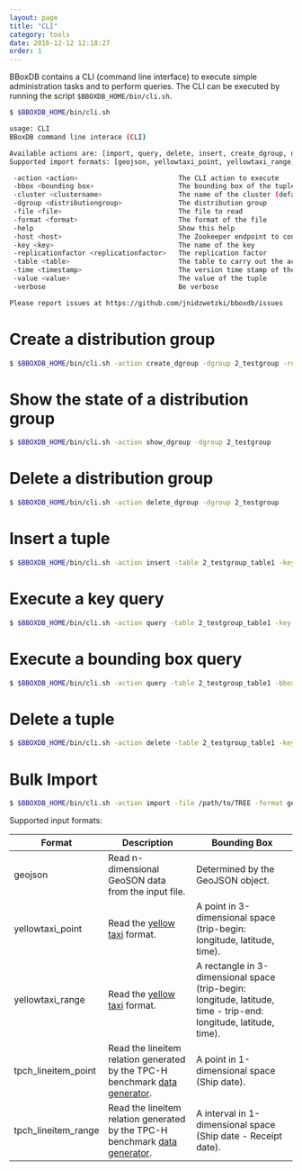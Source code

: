 ```yaml
---
layout: page
title: "CLI"
category: tools
date: 2016-12-12 12:18:27
order: 1
---
```


BBoxDB contains a CLI (command line interface) to execute simple administration tasks and to perform queries. The CLI can be executed by running the script ```$BBOXDB_HOME/bin/cli.sh```.

```bash
$ $BBOXDB_HOME/bin/cli.sh

usage: CLI
BBoxDB command line interace (CLI)

Available actions are: [import, query, delete, insert, create_dgroup, delete_dgroup, show_dgroup]
Supported import formats: [geojson, yellowtaxi_point, yellowtaxi_range, tpch_lineitem_point, tpch_lineitem_range]

 -action <action>                         The CLI action to execute
 -bbox <bounding box>                     The bounding box of the tuple
 -cluster <clustername>                   The name of the cluster (default: mycluster)
 -dgroup <distributiongroup>              The distribution group
 -file <file>                             The file to read
 -format <format>                         The format of the file
 -help                                    Show this help
 -host <host>                             The Zookeeper endpoint to connect to (default: 127.0.0.1:2181)
 -key <key>                               The name of the key
 -replicationfactor <replicationfactor>   The replication factor
 -table <table>                           The table to carry out the action
 -time <timestamp>                        The version time stamp of the tuple
 -value <value>                           The value of the tuple
 -verbose                                 Be verbose

Please report issues at https://github.com/jnidzwetzki/bboxdb/issues
```

# Create a distribution group
```bash
$ $BBOXDB_HOME/bin/cli.sh -action create_dgroup -dgroup 2_testgroup -replicationfactor 2
```

# Show the state of a distribution group
```bash
$ $BBOXDB_HOME/bin/cli.sh -action show_dgroup -dgroup 2_testgroup
```

# Delete a distribution group
```bash
$ $BBOXDB_HOME/bin/cli.sh -action delete_dgroup -dgroup 2_testgroup
```

# Insert a tuple
```bash
$ $BBOXDB_HOME/bin/cli.sh -action insert -table 2_testgroup_table1 -key key1 -bbox 1:2:1:2 -value mydata
```

# Execute a key query
```bash
$ $BBOXDB_HOME/bin/cli.sh -action query -table 2_testgroup_table1 -key key1
```

# Execute a bounding box query
```bash
$ $BBOXDB_HOME/bin/cli.sh -action query -table 2_testgroup_table1 -bbox 1:4:1:4
```

# Delete a tuple
```bash
$ $BBOXDB_HOME/bin/cli.sh -action delete -table 2_testgroup_table1 -key key1
```

# Bulk Import
```bash
$ $BBOXDB_HOME/bin/cli.sh -action import -file /path/to/TREE -format geojson -table 2_testgroup2_tree
```

Supported input formats:

|        Format       |                    Description                     |          Bounding Box              |
|---------------------|----------------------------------------------------|------------------------------------|
|      geojson        | Read n-dimensional GeoSON data from the input file. | Determined by the GeoJSON object.   |
| yellowtaxi_point    | Read the [yellow taxi](http://www.nyc.gov/html/tlc/html/about/trip_record_data.shtml) format. | A point in 3-dimensional space (trip-begin: longitude, latitude, time). |
| yellowtaxi_range    | Read the [yellow taxi](http://www.nyc.gov/html/tlc/html/about/trip_record_data.shtml) format. | A rectangle in 3-dimensional space (trip-begin: longitude, latitude, time - trip-end: longitude, latitude, time). |
| tpch_lineitem_point | Read the lineitem relation generated by the TPC-H benchmark [data generator](https://github.com/electrum/tpch-dbgen). | A point in 1-dimensional space (Ship date). |
| tpch_lineitem_range | Read the lineitem relation generated by the TPC-H benchmark [data generator](https://github.com/electrum/tpch-dbgen). | A interval in 1-dimensional space (Ship date - Receipt date). |


